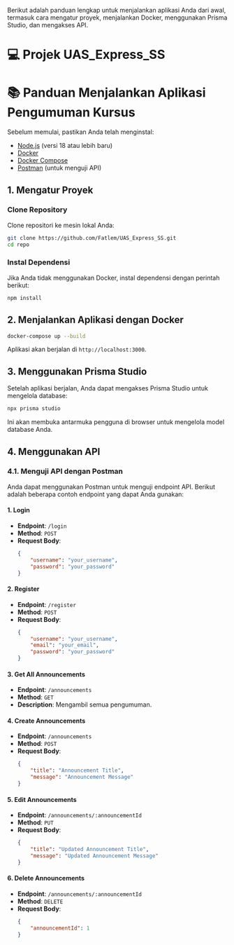 Berikut adalah panduan lengkap untuk menjalankan aplikasi Anda dari awal, termasuk cara mengatur proyek, menjalankan Docker, menggunakan Prisma Studio, dan mengakses API.

# 💻 Projek UAS_Express_SS

# 📚 Panduan Menjalankan Aplikasi Pengumuman Kursus

Sebelum memulai, pastikan Anda telah menginstal:

- [Node.js](https://nodejs.org/) (versi 18 atau lebih baru)
- [Docker](https://www.docker.com/get-started)
- [Docker Compose](https://docs.docker.com/compose/)
- [Postman](https://www.postman.com/) (untuk menguji API)

## 1. Mengatur Proyek

### Clone Repository

Clone repositori ke mesin lokal Anda:

```bash
git clone https://github.com/Fatlem/UAS_Express_SS.git
cd repo
```

### Instal Dependensi

Jika Anda tidak menggunakan Docker, instal dependensi dengan perintah berikut:

```bash
npm install
```

## 2. Menjalankan Aplikasi dengan Docker

```bash
docker-compose up --build
```

Aplikasi akan berjalan di `http://localhost:3000`.

## 3. Menggunakan Prisma Studio

Setelah aplikasi berjalan, Anda dapat mengakses Prisma Studio untuk mengelola database:

```bash
npx prisma studio
```

Ini akan membuka antarmuka pengguna di browser untuk mengelola model database Anda.

## 4. Menggunakan API

### 4.1. Menguji API dengan Postman

Anda dapat menggunakan Postman untuk menguji endpoint API. Berikut adalah beberapa contoh endpoint yang dapat Anda gunakan:

#### 1. **Login**

- **Endpoint**: `/login`
- **Method**: `POST`
- **Request Body**:
    ```json
    {
        "username": "your_username",
        "password": "your_password"
    }
    ```

#### 2. **Register**

- **Endpoint**: `/register`
- **Method**: `POST`
- **Request Body**:
    ```json
    {
        "username": "your_username",
        "email": "your_email",
        "password": "your_password"
    }
    ```

#### 3. **Get All Announcements**

- **Endpoint**: `/announcements`
- **Method**: `GET`
- **Description**: Mengambil semua pengumuman.

#### 4. **Create Announcements**

- **Endpoint**: `/announcements`
- **Method**: `POST`
- **Request Body**:
    ```json
    {
        "title": "Announcement Title",
        "message": "Announcement Message"
    }
    ```

#### 5. **Edit Announcements**

- **Endpoint**: `/announcements/:announcementId`
- **Method**: `PUT`
- **Request Body**:
    ```json
    {
        "title": "Updated Announcement Title",
        "message": "Updated Announcement Message"
    }
    ```

#### 6. **Delete Announcements**

- **Endpoint**: `/announcements/:announcementId`
- **Method**: `DELETE`
- **Request Body**:
    ```json
    {
        "announcementId": 1
    }
    ```

